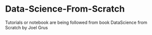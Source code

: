 # Data-Science-From-Scratch
Tutorials or notebook are being followed from book DataScience from Scratch by Joel Grus
